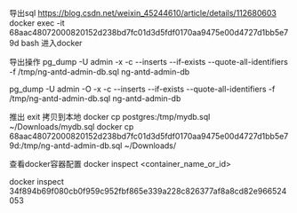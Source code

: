 导出sql
https://blog.csdn.net/weixin_45244610/article/details/112680603
docker exec -it 68aac48072000820152d238bd7fc01d3d5fdf0170aa9475e00d4727d1bb5e79d bash 进入docker

导出操作
pg_dump -U admin  -x -c --inserts --if-exists --quote-all-identifiers -f /tmp/ng-antd-admin-db.sql  ng-antd-admin-db

pg_dump -U admin -O -x -c --inserts --if-exists --quote-all-identifiers -f /tmp/ng-antd-admin-db.sql  ng-antd-admin-db

推出
exit
拷贝到本地
docker cp postgres:/tmp/mydb.sql ~/Downloads/mydb.sql
docker cp 68aac48072000820152d238bd7fc01d3d5fdf0170aa9475e00d4727d1bb5e79d:/tmp/ng-antd-admin-db.sql ~/Downloads/

查看docker容器配置
docker inspect <container_name_or_id>

docker inspect 34f894b69f080cb0f959c952fbf865e339a228c826377af8a8cd82e966524053